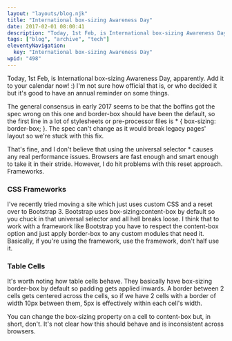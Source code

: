 ```yaml
---
layout: "layouts/blog.njk"
title: "International box-sizing Awareness Day"
date: 2017-02-01 08:00:41
description: "Today, 1st Feb, is International box-sizing Awareness Day, apparently"
tags: ["blog", "archive", "tech"]
eleventyNavigation:
  key: "International box-sizing Awareness Day"
wpid: "498"
---
```


Today, 1st Feb, is International box-sizing Awareness Day, apparently. Add it to your calendar now! :) I'm not sure how official that is, or who decided it but it's good to have an annual reminder on some things.

The general consensus in early 2017 seems to be that the boffins got the spec wrong on this one and border-box should have been the default, so the first line in a lot of stylesheets or pre-processor files is \* { box-sizing: border-box; }. The spec can't change as it would break legacy pages' layout so we're stuck with this fix.

That's fine, and I don't believe that using the universal selector \* causes any real performance issues. Browsers are fast enough and smart enough to take it in their stride. However, I do hit problems with this reset approach. Frameworks.

<h3>CSS Frameworks</h3>
I've recently tried moving a site which just uses custom CSS and a reset over to Bootstrap 3. Bootstrap uses box-sizing:content-box by default so you chuck in that universal selector and all hell breaks loose. I think that to work with a framework like Bootstrap you have to respect the content-box option and just apply border-box to any custom modules that need it. Basically, if you're using the framework, use the framework, don't half use it.
<h3>Table Cells</h3>
It's worth noting how table cells behave. They basically have box-sizing border-box by default so padding gets applied inwards. A border between 2 cells gets centered across the cells, so if we have 2 cells with a border of width 10px between them, 5px is effectively within each cell's width.

You can change the box-sizing property on a cell to content-box but, in short, don't. It's not clear how this should behave and is inconsistent across browsers.
